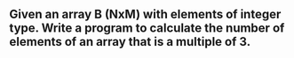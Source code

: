 ## Given an array B (NxM) with elements of integer type. Write a program to calculate the number of elements of an array that is a multiple of 3.
